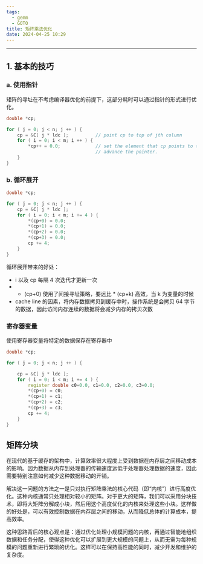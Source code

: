 ```yaml
---
tags:
  - gemm
  - GOTO
title: 矩阵乘法优化
date: 2024-04-25 10:29
---
```


---

## 1. 基本的技巧

### a. 使用指针

矩阵的寻址在不考虑编译器优化的前提下，这部分耗时可以通过指针的形式进行优化。

```C++
double *cp;

for ( j = 0; j < n; j ++ ) {
	cp = &C[ j * ldc ];          // point cp to top of jth column
	for ( i = 0; i < m; i ++ ) {
		*cp++ = 0.0;             // set the element that cp points to to zero and
		                         // advance the pointer.
	}
}
```

### b. 循环展开

```C++
double *cp;

for ( j = 0; j < n; j ++ ) {
	cp = &C[ j * ldc ];
	for ( i = 0; i < m; i += 4 ) {
		*(cp+0) = 0.0;
		*(cp+1) = 0.0;
		*(cp+2) = 0.0;
		*(cp+3) = 0.0;
		cp += 4;
	}
}
```

循环展开带来的好处：

- i 以及 cp 每隔 4 次迭代才更新一次
- * (cp+0) 使用了间接寻址策略，要远比 \* (cp+k) 高效，当 k 为变量的时候
- cache line 的因素，将内存数据拷贝到缓存中时，操作系统是会拷贝 64 字节的数据，因此访问内存连续的数据将会减少内存的拷贝次数

### 寄存器变量

使用寄存器变量将特定的数据保存在寄存器中

```C++
double *cp;

for ( j = 0; j < n; j ++ ) {

	cp = &C[ j * ldc ];
	for ( i = 0; i < m; i += 4 ) {
		register double c0=0.0, c1=0.0, c2=0.0, c3=0.0;
		*(cp+0) = c0;
		*(cp+1) = c1;
		*(cp+2) = c2;
		*(cp+3) = c3;
		cp += 4;
	}
}
```

## 矩阵分块

在现代的基于缓存的架构中，计算效率很大程度上受到数据在内存层之间移动成本的影响。因为数据从内存到处理器的传输速度远低于处理器处理数据的速度，因此需要特别注意如何减少这种数据移动的开销。

解决这一问题的方法之一是只对执行矩阵乘法的核心代码（即“内核”）进行高度优化。这种内核通常只处理相对较小的矩阵。对于更大的矩阵，我们可以采用分块技术，即将大矩阵分解成小块，然后用这个高度优化的内核来处理这些小块。这样做的好处是，可以有效控制数据在内存层之间的移动，从而降低总体的计算成本，提高效率。

这种思路背后的核心观点是：通过优化处理小规模问题的内核，再通过智能地组织数据和任务分配，使得这种优化可以扩展到更大规模的问题上，从而无需为每种规模的问题重新进行繁琐的优化。这样可以在保持高性能的同时，减少开发和维护的复杂度。